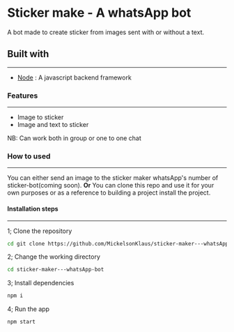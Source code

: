 # Sticker make - A whatsApp bot

A bot made to create sticker from images sent with or without a text.

## Built with

---

- [Node](https://nodejs.org/) : A javascript backend framework

### Features

---

- Image to sticker
- Image and text to sticker

NB: Can work both in group or one to one chat

### How to used

---

You can either send an image to the sticker maker whatsApp's number of sticker-bot(coming soon).
**Or**
You can clone this repo and use it for your own purposes or as a reference to building a project install the project.

#### Installation steps

---

1; Clone the repository

```bash
cd git clone https://github.com/MickelsonKlaus/sticker-maker---whatsApp-bot.git
```

2; Change the working directory

```bash
cd sticker-maker---whatsApp-bot
```

3; Install dependencies

```bash
npm i
```

4; Run the app

```bash
npm start
```
